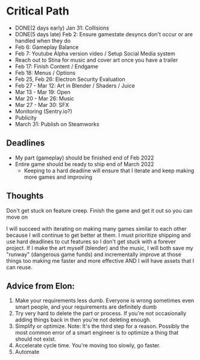 # Critical Path
- DONE(2 days early) Jan 31: Collisions
- DONE(5 days late) Feb 2: Ensure gamestate desyncs don't occur or are handled when they do
- Feb 6: Gameplay Balance
- Feb 7: Youtube Alpha version video / Setup Social Media system
- Reach out to Stina for music and cover art once you have a trailer
- Feb 17: Finish Content / Endgame
- Feb 18: Menus / Options
- Feb 25, Feb 26: Electron Security Evaluation
- Feb 27 - Mar 12: Art in Blender / Shaders / Juice
- Mar 13 - Mar 19: Open
- Mar 20 - Mar 26: Music
- Mar 27 - Mar 30: SFX
- Monitoring (Sentry.io?)
- Publicity
- March 31: Publish on Steamworks

## Deadlines
- My part (gameplay) should be finished end of Feb 2022
- Entire game should be ready to ship end of March 2022
    - Keeping to a hard deadline will ensure that I iterate and keep making more games and improving
## Thoughts
Don't get stuck on feature creep.  Finish the game and get it out so you can move on

I will succeed with iterating on making many games similar to each other because I will continue to get better at them.  I must prioritize shipping and use hard deadlines to cut features so I don't get stuck with a forever project.
If I make the art myself (blender) and the music, I will both save my "runway" (dangerous game funds) and incrementally improve at those things too making me faster and more effective AND I will have assets that I can reuse.

## Advice from Elon:
1. Make your requirements less dumb.  Everyone is wrong sometimes even smart people, and your requirements are definitely dumb
2. Try very hard to delete the part or process.  If you're not occasionally adding things back in then you're not deleting enough.
3. Simplify or optimize.  Note: It's the third step for a reason. Possibly the most common error of a smart engineer is to optimize a thing that should not exist.
4. Accelerate cycle time.  You're moving too slowly, go faster.
5. Automate